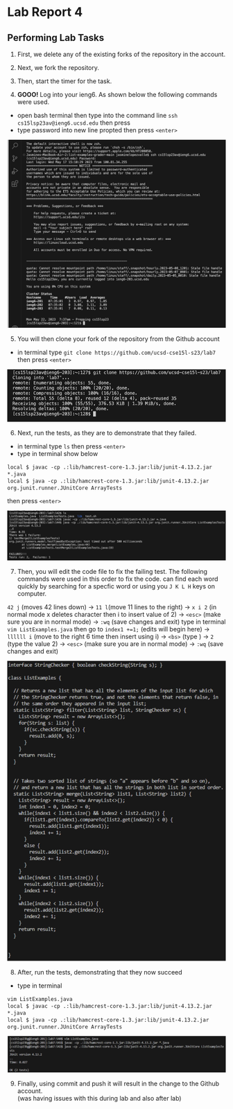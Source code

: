 # Lab Report 4

## Performing Lab Tasks

1. First, we delete any of the existing forks of the repository in the account.

2. Next, we fork the repository.

3. Then, start the timer for the task.

4. **GOOO!** Log into your ieng6. As shown below the following commands were used.
- open bash terminal then type into the command line `ssh cs15lsp23av@ieng6.ucsd.edu` then press <enter>
- type password into new line propted then press `<enter>`

![Image](vim1.png)

5. You will then clone your fork of the repository from the Github account
- in terminal type `git clone https://github.com/ucsd-cse15l-s23/lab7` then press `<enter>`

![Image](vim2.png)

6. Next, run the tests, as they are to demonstrate that they failed.
- in terminal type `ls` then press `<enter>`
- type in terminal show below
```
local $ javac -cp .:lib/hamcrest-core-1.3.jar:lib/junit-4.13.2.jar *.java
local $ java -cp .:lib/hamcrest-core-1.3.jar:lib/junit-4.13.2.jar org.junit.runner.JUnitCore ArrayTests
```
then press `<enter>`

![Image](vim3.png)

7. Then, you will edit the code file to fix the failing test. The following commands were used in this order to fix the code. can find each word quickly by searching for a specfic word or using you `J K L H` keys on computer.

`42 j` (moves 42 lines down) → `11 l`(move 11 lines to the right) → `x i 2` (in normal mode x deletes character then i to insert value of 2) → `<esc>` (make sure you are in normal mode) → `:wq` (save changes and exit)
type in terminal `vim ListExamples.java` then go to `index1 +=1;` (edits will begin here) → `llllll i` (move to the right 6 time then insert using i) → `<bs>` (type <bs>) → `2` (type the value 2) → `<esc>` (make sure you are in normal mode) → `:wq` (save changes and exit)



![Image](vim4.png)

8. After, run the tests, demonstrating that they now succeed                         
- type in terminal
```
vim ListExamples.java
local $ javac -cp .:lib/hamcrest-core-1.3.jar:lib/junit-4.13.2.jar *.java
local $ java -cp .:lib/hamcrest-core-1.3.jar:lib/junit-4.13.2.jar org.junit.runner.JUnitCore ArrayTests
```
![Image](nw1.png)

9. Finally, using commit and push it will result in the change to the Github account.                                   
(was having issues with this during lab and also after lab)


